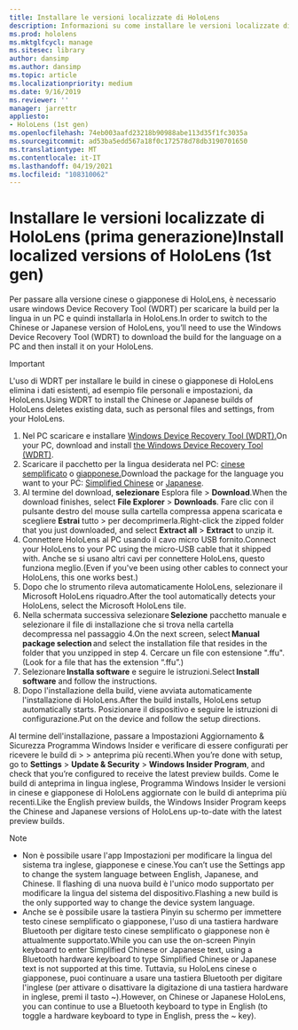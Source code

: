 ```yaml
---
title: Installare le versioni localizzate di HoloLens
description: Informazioni su come installare le versioni localizzate di HoloLens (prima generazione), incluse le versioni in cinese e giapponese.
ms.prod: hololens
ms.mktglfcycl: manage
ms.sitesec: library
author: dansimp
ms.author: dansimp
ms.topic: article
ms.localizationpriority: medium
ms.date: 9/16/2019
ms.reviewer: ''
manager: jarrettr
appliesto:
- HoloLens (1st gen)
ms.openlocfilehash: 74eb003aafd23218b90988abe113d35f1fc3035a
ms.sourcegitcommit: ad53ba5edd567a18f0c172578d78db3190701650
ms.translationtype: MT
ms.contentlocale: it-IT
ms.lasthandoff: 04/19/2021
ms.locfileid: "108310062"
---
```

# <a name="install-localized-versions-of-hololens-1st-gen"></a><span data-ttu-id="deefd-103">Installare le versioni localizzate di HoloLens (prima generazione)</span><span class="sxs-lookup"><span data-stu-id="deefd-103">Install localized versions of HoloLens (1st gen)</span></span>

<span data-ttu-id="deefd-104">Per passare alla versione cinese o giapponese di HoloLens, è necessario usare windows Device Recovery Tool (WDRT) per scaricare la build per la lingua in un PC e quindi installarla in HoloLens.</span><span class="sxs-lookup"><span data-stu-id="deefd-104">In order to switch to the Chinese or Japanese version of HoloLens, you’ll need to use the Windows Device Recovery Tool (WDRT) to download the build for the language on a PC and then install it on your HoloLens.</span></span>

> [!IMPORTANT]
> <span data-ttu-id="deefd-105">L'uso di WDRT per installare le build in cinese o giapponese di HoloLens elimina i dati esistenti, ad esempio file personali e impostazioni, da HoloLens.</span><span class="sxs-lookup"><span data-stu-id="deefd-105">Using WDRT to install the Chinese or Japanese builds of HoloLens deletes existing data, such as personal files and settings, from your HoloLens.</span></span> 

1. <span data-ttu-id="deefd-106">Nel PC scaricare e installare [Windows Device Recovery Tool (WDRT).](https://support.microsoft.com/help/12379)</span><span class="sxs-lookup"><span data-stu-id="deefd-106">On your PC, download and install [the Windows Device Recovery Tool (WDRT)](https://support.microsoft.com/help/12379).</span></span>
1. <span data-ttu-id="deefd-107">Scaricare il pacchetto per la lingua desiderata nel PC: [cinese semplificato](https://aka.ms/hololensdownload-ch) o [giapponese.](https://aka.ms/hololensdownload-jp)</span><span class="sxs-lookup"><span data-stu-id="deefd-107">Download the package for the language you want to your PC:  [Simplified Chinese](https://aka.ms/hololensdownload-ch) or [Japanese](https://aka.ms/hololensdownload-jp).</span></span>
1. <span data-ttu-id="deefd-108">Al termine del download, **selezionare** Esplora file  >  **Download**.</span><span class="sxs-lookup"><span data-stu-id="deefd-108">When the download finishes, select **File Explorer** > **Downloads**.</span></span> <span data-ttu-id="deefd-109">Fare clic con il pulsante destro del mouse sulla cartella compressa appena scaricata e scegliere **Estrai** tutto  >   per decomprimerla.</span><span class="sxs-lookup"><span data-stu-id="deefd-109">Right-click the zipped folder that you just downloaded, and select **Extract all** > **Extract** to unzip it.</span></span>
1. <span data-ttu-id="deefd-110">Connettere HoloLens al PC usando il cavo micro USB fornito.</span><span class="sxs-lookup"><span data-stu-id="deefd-110">Connect your HoloLens to your PC using the micro-USB cable that it shipped with.</span></span> <span data-ttu-id="deefd-111">Anche se si usano altri cavi per connettere HoloLens, questo funziona meglio.</span><span class="sxs-lookup"><span data-stu-id="deefd-111">(Even if you've been using other cables to connect your HoloLens, this one works best.)</span></span>
1. <span data-ttu-id="deefd-112">Dopo che lo strumento rileva automaticamente HoloLens, selezionare il Microsoft HoloLens riquadro.</span><span class="sxs-lookup"><span data-stu-id="deefd-112">After the tool automatically detects your HoloLens, select the Microsoft HoloLens tile.</span></span>
1. <span data-ttu-id="deefd-113">Nella schermata successiva selezionare **Selezione** pacchetto manuale e selezionare il file di installazione che si trova nella cartella   decompressa nel passaggio 4.</span><span class="sxs-lookup"><span data-stu-id="deefd-113">On the next screen, select **Manual package selection** and select the installation file that resides in the folder that you unzipped in step 4.</span></span> <span data-ttu-id="deefd-114">Cercare un file con estensione ".ffu".</span><span class="sxs-lookup"><span data-stu-id="deefd-114">(Look for a file that has the extension “.ffu”.)</span></span> 
1. <span data-ttu-id="deefd-115">Selezionare **Installa software** e seguire le istruzioni.</span><span class="sxs-lookup"><span data-stu-id="deefd-115">Select **Install software** and follow the instructions.</span></span> 
1. <span data-ttu-id="deefd-116">Dopo l'installazione della build, viene avviata automaticamente l'installazione di HoloLens.</span><span class="sxs-lookup"><span data-stu-id="deefd-116">After the build installs, HoloLens setup automatically starts.</span></span> <span data-ttu-id="deefd-117">Posizionare il dispositivo e seguire le istruzioni di configurazione.</span><span class="sxs-lookup"><span data-stu-id="deefd-117">Put on the device and follow the setup directions.</span></span> 

<span data-ttu-id="deefd-118">Al termine dell'installazione, passare a Impostazioni Aggiornamento & Sicurezza Programma Windows Insider e verificare di essere configurati per ricevere le build di  >    >  anteprima più recenti.</span><span class="sxs-lookup"><span data-stu-id="deefd-118">When you’re done with setup, go to **Settings** > **Update & Security** > **Windows Insider Program**, and check that you’re configured to receive the latest preview builds.</span></span> <span data-ttu-id="deefd-119">Come le build di anteprima in lingua inglese, Programma Windows Insider le versioni in cinese e giapponese di HoloLens aggiornate con le build di anteprima più recenti.</span><span class="sxs-lookup"><span data-stu-id="deefd-119">Like the English preview builds, the Windows Insider Program keeps the Chinese and Japanese versions of HoloLens up-to-date with the latest preview builds.</span></span>

> [!NOTE]
>  
> - <span data-ttu-id="deefd-120">Non è possibile usare l'app Impostazioni per modificare la lingua del sistema tra inglese, giapponese e cinese.</span><span class="sxs-lookup"><span data-stu-id="deefd-120">You can’t use the Settings app to change the system language between English, Japanese, and Chinese.</span></span> <span data-ttu-id="deefd-121">Il flashing di una nuova build è l'unico modo supportato per modificare la lingua del sistema del dispositivo.</span><span class="sxs-lookup"><span data-stu-id="deefd-121">Flashing a new build is the only supported way to change the device system language.</span></span>
> - <span data-ttu-id="deefd-122">Anche se è possibile usare la tastiera Pinyin su schermo per immettere testo cinese semplificato o giapponese, l'uso di una tastiera hardware Bluetooth per digitare testo cinese semplificato o giapponese non è attualmente supportato.</span><span class="sxs-lookup"><span data-stu-id="deefd-122">While you can use the on-screen Pinyin keyboard to enter Simplified Chinese or Japanese text, using a Bluetooth hardware keyboard to type Simplified Chinese or Japanese text is not supported at this time.</span></span>  <span data-ttu-id="deefd-123">Tuttavia, su HoloLens cinese o giapponese, puoi continuare a usare una tastiera Bluetooth per digitare l'inglese (per attivare o disattivare la digitazione di una tastiera hardware in inglese, premi il tasto ~).</span><span class="sxs-lookup"><span data-stu-id="deefd-123">However, on Chinese or Japanese HoloLens, you can continue to use a Bluetooth keyboard to type in English (to toggle a hardware keyboard to type in English, press the ~ key).</span></span>
